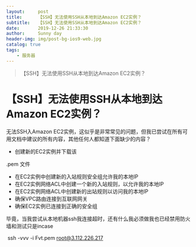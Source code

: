 ```yaml
---
layout:     post
title:      【SSH】无法使用SSH从本地到达Amazon EC2实例？
subtitle:   【SSH】无法使用SSH从本地到达Amazon EC2实例？
date:       2019-12-26 21:33:30
author:     Sunny day
header-img: img/post-bg-ios9-web.jpg
catalog: true
tags:
    - 服务器
---
```


>【SSH】无法使用SSH从本地到达Amazon EC2实例？

# 【SSH】无法使用SSH从本地到达Amazon EC2实例？


无法SSH入Amazon EC2实例，这似乎是非常常见的问题，但我已尝试在所有可用文档中建议的所有内容，其他任何人都知道下面缺少的内容？

* 创建新的EC2实例并下载该

.pem
文件
* 在EC2实例中创建新的入站规则安全组允许我的本地IP
* 在EC2实例网络ACL中创建一个新的入站规则，以允许我的本地IP
* 在EC2实例网络ACL中创建新的出站规则以访问我的本地IP
* 确保VPC路由连接到互联网网关
* 确保EC2实例已连接到正确的安全组

毕竟，当我尝试从本地机器ssh我连接超时，还有什么我必须做我也已经禁用防火墙和测试只是incase

 ssh -vvv -i Fvt.pem root@3.112.226.217

